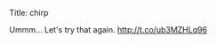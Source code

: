Title: chirp

Ummm... Let's try that again. <a href="http://t.co/ub3MZHLq96">http://t.co/ub3MZHLq96</a>
